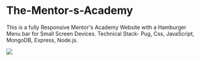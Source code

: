 # The-Mentor-s-Academy
This is a fully Responsive Mentor's Academy Website with a Hamburger Menu bar for Small Screen Devices.
Technical Stack- Pug, Css, JavaScript, MongoDB, Express, Node.js.

<img src="img/Mentors-Academy-Transforming-Onl.gif">
